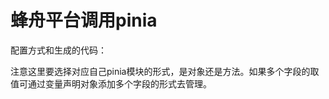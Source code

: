 # 蜂舟平台调用pinia

配置方式和生成的代码：
<drawing-bed src="20240514001/image-20240514110032177.png"/>
<drawing-bed src="20240514001/image-20240514110128776.png"/>

注意这里要选择对应自己pinia模块的形式，是对象还是方法。如果多个字段的取值可通过变量声明对象添加多个字段的形式去管理。
